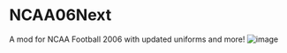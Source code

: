 # NCAA06Next
A mod for NCAA Football 2006 with updated uniforms and more!
![image](https://user-images.githubusercontent.com/19662073/161925797-f7581512-7d9f-4bab-ba4c-a78fae107592.png)
